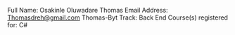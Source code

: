 Full Name: Osakinle Oluwadare Thomas
Email Address: Thomasdreh@gmail.com
Thomas-Byt
Track: Back End
Course(s) registered for: C#